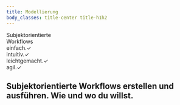 ```yaml
---
title: Modellierung
body_classes: title-center title-h1h2
---
```


<div id="frontpage">
    <span id="subjectoriented">Subjektorientierte</span>
    <div id="workflow">Workflows</div>
    <div class="caroussel">
        <div><span>einfach.</span><span class="check">&#10003;</span></div>
        <div><span>intuitiv.</span><span class="check">&#10003;</span></div>
        <div><span>leichtgemacht.</span><span class="check">&#10003;</span></div>
        <div><span>agil.</span><span class="check">&#10003;</span></div>
    </div>
</div>

## Subjektorientierte Workflows erstellen und ausführen. Wie und wo du willst.


<!--
<div style="display: flex;">
    <div style="padding: 10px; width: 33%;">
        <h3>Subjektorientierte Modellierung</h3>
        <a href="modelling">
            <img src="https://picsum.photos/200/300.jpg?random=1" alt="Subjektorientierte Modellierung" />
        </a>
    </div>
    <div style="padding: 10px; width: 33%;">
        <h3>Prozesse vereinfachen</h3>
        <img src="https://picsum.photos/200/300.jpg?random=2" alt="Proczesse Vereinfachen" />
    </div>
    <div style="padding: 10px; width: 33%;">
        <h3>Simulation</h3>
        <img src="https://picsum.photos/200/300.jpg?random=3" alt="Simulation" />
    </div>
</div>
-->